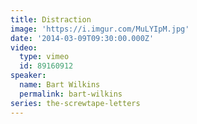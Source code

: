 ```yaml
---
title: Distraction
image: 'https://i.imgur.com/MuLYIpM.jpg'
date: '2014-03-09T09:30:00.000Z'
video:
  type: vimeo
  id: 89160912
speaker:
  name: Bart Wilkins
  permalink: bart-wilkins
series: the-screwtape-letters
---
```


